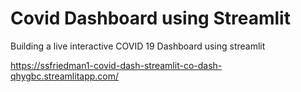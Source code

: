 # Covid Dashboard using Streamlit
Building a live interactive COVID 19 Dashboard using streamlit

https://ssfriedman1-covid-dash-streamlit-co-dash-qhygbc.streamlitapp.com/

